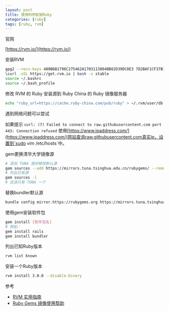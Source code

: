 ```yaml
---
layout: post
title: 使用RVM安装Ruby
categories: [ruby]
tags: [ruby, rvm]
---
```

官网

[https://rvm.io/](https://rvm.io/)

安装RVM

```sh
gpg2 --recv-keys 409B6B1796C275462A1703113804BB82D39DC0E3 7D2BAF1CF37B13E2069D6956105BD0E739499BDB
\curl -sSL https://get.rvm.io | bash -s stable
source ~/.bashrc
source ~/.bash_profile
```

修改 RVM 的 Ruby 安装源到 Ruby China 的 Ruby 镜像服务器

```sh
echo "ruby_url=https://cache.ruby-china.com/pub/ruby" > ~/.rvm/user/db
```

遇到网络问题可以尝试

如果提示 `curl: (7) Failed to connect to raw.githubusercontent.com port 443: Connection refused`
使用[https://www.ipaddress.com/](https://www.ipaddress.com/)网站查询raw.githubusercontent.com真实ip，设置到`sudo vim /etc/hosts`中。

gem更换清华大学镜像源

```sh
# 添加 TUNA 源并移除默认源
gem sources --add https://mirrors.tuna.tsinghua.edu.cn/rubygems/ --remove https://rubygems.org/
# 列出已有源
gem sources -l
# 应该只有 TUNA 一个
```

替换bundler默认源

```sh
bundle config mirror.https://rubygems.org https://mirrors.tuna.tsinghua.edu.cn/rubygems
```

使用gem安装软件包

```sh
gem install [软件包名]
# 例如：
gem install rails
gem install bundler
```

列出已知Ruby版本

```sh
rvm list known
```

安装一个Ruby版本

```sh
rvm install 3.0.0 --disable-binary
```

参考

* [RVM 实用指南](https://ruby-china.org/wiki/rvm-guide)
* [Ruby Gems 镜像使用帮助](https://mirrors.tuna.tsinghua.edu.cn/help/rubygems/)
